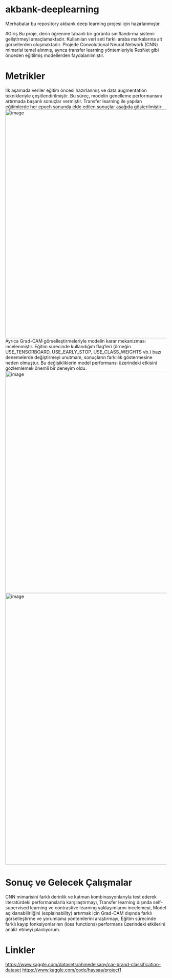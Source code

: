 # akbank-deeplearning
Merhabalar bu repository akbank deep learning projesi için hazırlanmıştır.

#Giriş
Bu proje, derin öğrenme tabanlı bir görüntü sınıflandırma sistemi geliştirmeyi amaçlamaktadır. Kullanılan veri seti farklı araba markalarına ait görsellerden oluşmaktadır. Projede Convolutional Neural Network (CNN) mimarisi temel alınmış, ayrıca transfer learning yöntemleriyle ResNet gibi önceden eğitilmiş modellerden faydalanılmıştır.

# Metrikler

İlk aşamada veriler eğitim öncesi hazırlanmış ve data augmentation teknikleriyle çeşitlendirilmiştir. Bu süreç, modelin genelleme performansını artırmada başarılı sonuçlar vermiştir.
Transfer learning ile yapılan eğitimlerde her epoch sonunda elde edilen sonuçlar aşağıda gösterilmiştir:
<img width="1222" height="714" alt="image" src="https://github.com/user-attachments/assets/4f8494c0-cce3-4657-90f1-2f0e4c0ff94c" />
Ayrıca Grad-CAM görselleştirmeleriyle modelin karar mekanizması incelenmiştir. Eğitim sürecinde kullandığım flag’leri (örneğin USE_TENSORBOARD, USE_EARLY_STOP, USE_CLASS_WEIGHTS vb.) bazı denemelerde değiştirmeyi unutmam, sonuçların farklılık göstermesine neden olmuştur. Bu değişikliklerin model performansı üzerindeki etkisini gözlemlemek önemli bir deneyim oldu.
<img width="634" height="693" alt="image" src="https://github.com/user-attachments/assets/36d9882f-64aa-49cd-b496-55143e4c3504" />
<img width="1349" height="847" alt="image" src="https://github.com/user-attachments/assets/c1b81dfb-201d-4c8c-97cd-487e0e4e84c0" />


# Sonuç ve Gelecek Çalışmalar

CNN mimarisini farklı derinlik ve katman kombinasyonlarıyla test ederek literatürdeki performanslarla karşılaştırmayı,
Transfer learning dışında self-supervised learning ve contrastive learning yaklaşımlarını incelemeyi,
Model açıklanabilirliğini (explainability) artırmak için Grad-CAM dışında farklı görselleştirme ve yorumlama yöntemlerini araştırmayı,
Eğitim sürecinde farklı kayıp fonksiyonlarının (loss functions) performans üzerindeki etkilerini analiz etmeyi planlıyorum.

# Linkler
https://www.kaggle.com/datasets/ahmedelsany/car-brand-classification-dataset
https://www.kaggle.com/code/haysaa/project1
